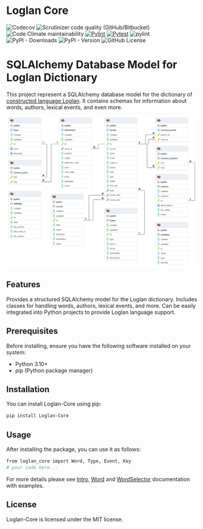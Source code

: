 # Loglan Core

![Codecov](https://img.shields.io/codecov/c/github/torrua/loglan_core?logo=Codecov&logoColor=%23F01F7A&label=codecov)
![Scrutinizer code quality (GitHub/Bitbucket)](https://img.shields.io/scrutinizer/quality/g/torrua/loglan_core/main?logo=Scrutinizer%20CI&logoColor=%238A9296&label=Scrutinizer%20CC&link=https%3A%2F%2Fscrutinizer-ci.com%2Fg%2Ftorrua%2Floglan_core%2F%3Fbranch%3Dmain)
![Code Climate maintainability](https://img.shields.io/codeclimate/maintainability-percentage/torrua/loglan_core?logo=Code%20Climate)
[![Pylint](https://github.com/torrua/loglan_core/actions/workflows/pylint.yml/badge.svg)](https://github.com/torrua/loglan_core/actions/workflows/pylint.yml)
[![Pytest](https://github.com/torrua/loglan_core/actions/workflows/pytest.yml/badge.svg)](https://github.com/torrua/loglan_core/actions/workflows/pytest.yml)
![pylint](https://img.shields.io/badge/pylint-9.94-yellow?logo=python&logoColor=white)
![PyPI - Downloads](https://img.shields.io/pypi/dm/loglan_core?color=yellow)
![PyPI - Version](https://img.shields.io/pypi/v/loglan-core?logo=PyPi&logoColor=%23FFFFFF)
![GitHub License](https://img.shields.io/github/license/torrua/loglan_core)


# SQLAlchemy Database Model for Loglan Dictionary

This project represent a SQLAlchemy database model for the dictionary of [constructed language Loglan](http://www.loglan.org/). 
It contains schemas for information about words, authors, lexical events, and even more.

![SQL LOD Schema](.images/LOD.pgerd.png)

## Features
Provides a structured SQLAlchemy model for the Loglan dictionary.
Includes classes for handling words, authors, lexical events, and more.
Can be easily integrated into Python projects to provide Loglan language support.

## Prerequisites

Before installing, ensure you have the following software installed on your system:

- Python 3.10+
- pip (Python package manager)

## Installation
You can install Loglan-Core using pip:
```bash
pip install Loglan-Core
```

## Usage
After installing the package, you can use it as follows:

```bash
from loglan_core import Word, Type, Event, Key
# your code here...
```
For more details please see [Intro](examples/intro.md), [Word](examples/word.md) and [WordSelector](examples/word_selector.md) documentation with examples.

## License
Loglan-Core is licensed under the MIT license.
